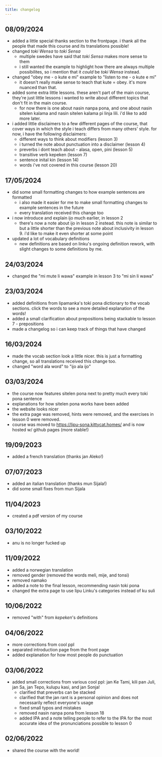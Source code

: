 ```yaml
---
title: changelog
---
```


<!-- don't translate the changelog -->

<!-- ## ??/??/????
- added audio to the vocab sections. click words to hear how it's pronounced! 
    - this change was applied to all translations too.
    - in the future i may add audio to example sentences too. 
- added explanations to all the words, to expand on and clarify usage that might not be clear just from the shorter keyword-style definition.
    - also added a dictionary page, where all definitions and explanations can be seen on one page.
-->

## 08/09/2024
- added a little special thanks section to the frontpage. i thank all the people that made this course and its translations possible!
- changed *toki Wensa* to *toki Sensa*
    - multiple swedes have said that *toki Sensa* makes more sense to them
    - i still wanted the example to highlight how there are always multiple possibilites, so i mention that it *could* be *toki Wensa* instead.
- changed "obey me - o kute e mi" example to "listen to me - o kute e mi"
    - it doesn't really make sense to teach that kute = obey. it's more nuanced than that.
- added some extra little lessons. these aren't part of the main course, they're just little lessons i wanted to write about different topics that don't fit in the main course.
    - for now there is one about nasin nanpa pona, and one about nasin sitelen kalama and nasin sitelen kalama pi linja lili. i'd like to add more later.
- i added little disclaimers to a few different pages of the course, that cover ways in which the style i teach differs from many others' style. for now, i have the following disclaimers:
    - different ways to think about modifiers (lesson 3)
    - i turned the note about punctuation into a disclaimer (lesson 4)
    - preverbs i dont teach about - alasa, open, pini (lesson 5)
    - transitive verb kepeken (lesson 7)
    - sentence inital kin (lesson 14)
    - words i've not covered in this course (lesson 20)

## 17/05/2024
- did some small formatting changes to how example sentences are formatted
    - i also made it easier for me to make small formatting changes to example sentences in the future
    - every translation received this change too
- i now introduce and explain ijo much earlier, in lesson 2
    - there's now a note about ijo in lesson 2 instead. this note is similar to but a little shorter than the previous note about inclusivity in lesson 9. i'd like to make it even shorter at some point
- updated a lot of vocabulary definitions
    - new definitions are based on linku's ongoing definition rework, with slight changes to some definitions by me.

## 24/03/2024
- changed the "mi mute li wawa" example in lesson 3 to "mi sin li wawa"

## 23/03/2024
- added definitions from lipamanka's toki pona dictionary to the vocab sections. click the words to see a more detailed explanation of the words!
- added a small clarification about prepositions being stackable to lesson 7 - prepositions
- made a changelog so i can keep track of things that have changed

## 16/03/2024
- made the vocab section look a little nicer. this is just a formatting change, so all translations received this change too.
- changed "word ala word" to "ijo ala ijo"

## 03/03/2024
- the course now features sitelen pona next to pretty much every toki pona sentence
- explanations for how sitelen pona works have been added
- the website looks nicer
- the extra page was removed, hints were removed, and the exercises in lesson 0 were removed.
- course was moved to https://lipu-sona.kittycat.homes/ and is now hosted w/ github pages (more stable!)

## 19/09/2023
- added a french translation (thanks jan Aleko!)

## 07/07/2023
- added an italian translation (thanks mun Sijala!)
- did some small fixes from mun Sijala

## 11/04/2023
- created a pdf version of my course

## 03/10/2022
- anu is no longer fucked up

## 11/09/2022
- added a norwegian translation
- removed gender (removed the words meli, mije, and tonsi)
- removed namako
- added a note to the final lesson, recommending nasin toki pona
- changed the extra page to use lipu Linku's categories instead of ku suli

## 10/06/2022
- removed "with" from *kepeken*'s definitions

## 04/06/2022
- more corrections from cool ppl
- separated introduction page from the front page
- added explanation for how most people do punctuation

## 03/06/2022
- added small corrections from various cool ppl: jan Ke Tami, kili pan Juli, jan Sa, jan Tepo, kulupu kasi, and jan Sonja!
    - clarified that preverbs can be stacked
    - clarified that the jan rant is a personal opinion and does not necessarily reflect everyone's usage
    - fixed small typos and mistakes
    - removed nasin nanpa pona from lesson 18
    - added IPA and a note telling people to refer to the IPA for the most accurate idea of the pronunciations possible to lesson 0

## 02/06/2022
- shared the course with the world!